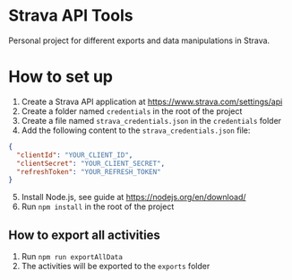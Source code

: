 # Strava API Tools

Personal project for different exports and data manipulations in Strava.

# How to set up

1) Create a Strava API application at https://www.strava.com/settings/api
2) Create a folder named `credentials` in the root of the project
3) Create a file named `strava_credentials.json` in the `credentials` folder
4) Add the following content to the `strava_credentials.json` file:
```json
{
  "clientId": "YOUR_CLIENT_ID",
  "clientSecret": "YOUR_CLIENT_SECRET",
  "refreshToken": "YOUR_REFRESH_TOKEN"
}
```
    
5) Install Node.js, see guide at https://nodejs.org/en/download/
6) Run `npm install` in the root of the project

## How to export all activities

1) Run `npm run exportAllData`
2) The activities will be exported to the `exports` folder